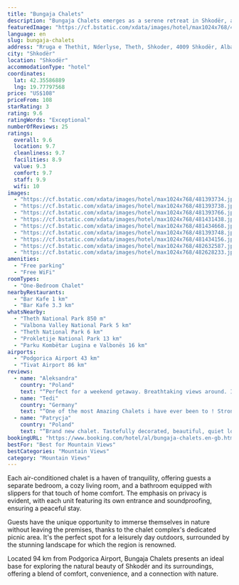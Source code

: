 ```yaml
---
title: "Bungaja Chalets"
description: "Bungaja Chalets emerges as a serene retreat in Shkodër, a mere 7."
featuredImage: "https://cf.bstatic.com/xdata/images/hotel/max1024x768/481393734.jpg?k=42a7d7a098ae91bfb95e4e1175f8ee38aae2fdae4df296b31db59d589395e27e&o=&hp=1"
language: en
slug: bungaja-chalets
address: "Rruga e Thethit, Nderlyse, Theth, Shkoder, 4009 Shkodër, Albania"
city: "Shkodër"
location: "Shkodër"
accommodationType: "hotel"
coordinates:
  lat: 42.35586889
  lng: 19.77797568
price: "US$108"
priceFrom: 108
starRating: 3
rating: 9.6
ratingWords: "Exceptional"
numberOfReviews: 25
ratings:
  overall: 9.6
  location: 9.7
  cleanliness: 9.7
  facilities: 8.9
  value: 9.3
  comfort: 9.7
  staff: 9.9
  wifi: 10
images:
  - "https://cf.bstatic.com/xdata/images/hotel/max1024x768/481393734.jpg?k=42a7d7a098ae91bfb95e4e1175f8ee38aae2fdae4df296b31db59d589395e27e&o=&hp=1"
  - "https://cf.bstatic.com/xdata/images/hotel/max1024x768/481393738.jpg?k=c5f7566cb4793e46d19936ee05672fb4cb19b390b7def8a595ef55b22f4d3c9a&o=&hp=1"
  - "https://cf.bstatic.com/xdata/images/hotel/max1024x768/481393766.jpg?k=ba738dac368dc24c64f9c81e9f1940a32928ebbe3d879f70e74983bc803baf58&o=&hp=1"
  - "https://cf.bstatic.com/xdata/images/hotel/max1024x768/481431438.jpg?k=ada13e6fd6e8758023677f2a5fb6b1a86e44ec7a82cbefe2c152e275a37d7657&o=&hp=1"
  - "https://cf.bstatic.com/xdata/images/hotel/max1024x768/481434668.jpg?k=d9a922958a77426131a604daba7496dcb273a8caea06e24d8883ad2ec1bcaf16&o=&hp=1"
  - "https://cf.bstatic.com/xdata/images/hotel/max1024x768/481393748.jpg?k=ebe373dc621a46b0a40ef2f4de3f6d723bd52a4427f5fef9bbf1d26fbaeeff4f&o=&hp=1"
  - "https://cf.bstatic.com/xdata/images/hotel/max1024x768/481434156.jpg?k=4199ff6e44ee53b54f62b09e6189782b1d53f291e70f4840db6e0701a0610164&o=&hp=1"
  - "https://cf.bstatic.com/xdata/images/hotel/max1024x768/482632587.jpg?k=fed53fe41d0dde5343768350455625a56473f0e04ca7d413cc2e17df4944a9f8&o=&hp=1"
  - "https://cf.bstatic.com/xdata/images/hotel/max1024x768/482628233.jpg?k=cd8e96685ba8fd75d624015bd5bb0717db3696db5c6effc9ba664a24d5003357&o=&hp=1"
amenities:
  - "Free parking"
  - "Free WiFi"
roomTypes:
  - "One-Bedroom Chalet"
nearbyRestaurants:
  - "Bar Kafe 1 km"
  - "Bar Kafe 3.3 km"
whatsNearby:
  - "Theth National Park 850 m"
  - "Valbona Valley National Park 5 km"
  - "Theth National Park 6 km"
  - "Prokletije National Park 13 km"
  - "Parku Kombëtar Lugina e Valbonës 16 km"
airports:
  - "Podgorica Airport 43 km"
  - "Tivat Airport 86 km"
reviews:
  - name: "Aleksandra"
    country: "Poland"
    text: "“Perfect for a weekend getaway. Breathtaking views around. It’s very cozy inside, I liked the smell of fresh wood and the atmosphere of this place. Maybe it’s missing some small electric cooker to prepare a hot meal, curtains in window next to the...”"
  - name: "Tedi"
    country: "Germany"
    text: "“One of the most Amazing Chalets i have ever been to ! Strongly recommended to everybody who wants to enjoy a stay there !”"
  - name: "Patrycja"
    country: "Poland"
    text: "“Brand new chalet. Tastefully decorated, beautiful, quiet location at the river. Very close to the blue eye trail. Super nice and helpful host.”"
bookingURL: "https://www.booking.com/hotel/al/bungaja-chalets.en-gb.html?aid=8035640"
bestFor: "Best for Mountain Views"
bestCategories: "Mountain Views"
category: "Mountain Views"
---
```


Each air-conditioned chalet is a haven of tranquility, offering guests a separate bedroom, a cozy living room, and a bathroom equipped with slippers for that touch of home comfort. The emphasis on privacy is evident, with each unit featuring its own entrance and soundproofing, ensuring a peaceful stay.

Guests have the unique opportunity to immerse themselves in nature without leaving the premises, thanks to the chalet complex's dedicated picnic area. It's the perfect spot for a leisurely day outdoors, surrounded by the stunning landscape for which the region is renowned.

Located 94 km from Podgorica Airport, Bungaja Chalets presents an ideal base for exploring the natural beauty of Shkodër and its surroundings, offering a blend of comfort, convenience, and a connection with nature.